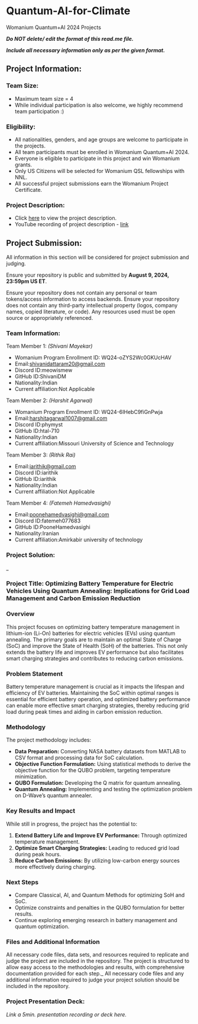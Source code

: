 # Quantum-AI-for-Climate
Womanium Quantum+AI 2024 Projects

_**Do NOT delete/ edit the format of this read.me file.**_

_**Include all necessary information only as per the given format.**_

## Project Information:

### Team Size:
  - Maximum team size = 4
  - While individual participation is also welcome, we highly recommend team participation :)

### Eligibility:
  - All nationalities, genders, and age groups are welcome to participate in the projects.
  - All team participants must be enrolled in Womanium Quantum+AI 2024.
  - Everyone is eligible to participate in this project and win Womanium grants.
  - Only US Citizens will be selected for Womanium QSL fellowships with NNL.
  - All successful project submissions earn the Womanium Project Certificate.

### Project Description:
  - Click [here](https://drive.google.com/file/d/1yoY_venPkNStjcDu0Na0HYhgO6CvVYdM/view?usp=sharing) to view the project description.
  - YouTube recording of project description - [link](https://youtu.be/ka2RgUYo83c?si=MUb_dwTVfP1FV_47)

## Project Submission:
All information in this section will be considered for project submission and judging.

Ensure your repository is public and submitted by **August 9, 2024, 23:59pm US ET**.

Ensure your repository does not contain any personal or team tokens/access information to access backends. Ensure your repository does not contain any third-party intellectual property (logos, company names, copied literature, or code). Any resources used must be open source or appropriately referenced.

### Team Information:
Team Member 1: _(Shivani Mayekar)_
 - Womanium Program Enrollment ID: WQ24-oZYS2Wc0GKUcHAV
 - Email:shivanidattaram20@gmail.com
 - Discord ID:meowismew
 - GitHub ID:ShivaniDM
 - Nationality:Indian
 - Current affiliation:Not Applicable

Team Member 2: _(Harshit Agarwal)_
 - Womanium Program Enrollment ID: WQ24-6IHebC9fiGnPwja
 - Email:harshitagarwal1007@gmail.com
 - Discord ID:phymyst
 - GitHub ID:htal-710
 - Nationality:Indian
 - Current affiliation:Missouri University of Science and Technology

Team Member 3: _(Rithik Rai)_
 - Email:iarithik@gmail.com
 - Discord ID:iarithik
 - GitHub ID:iarithik
 - Nationality:Indian
 - Current affiliation:Not Applicable

Team Member 4: _(Fatemeh Hamedvasighi)_
 - Email:poonehamedvasighi@gmail.com
 - Discord ID:fatemeh077683
 - GitHub ID:PooneHamedvasighi
 - Nationality:Iranian
 - Current affiliation:Amirkabir university of technology

### Project Solution:
_
### Project Title: Optimizing Battery Temperature for Electric Vehicles Using Quantum Annealing: Implications for Grid Load Management and Carbon Emission Reduction

### Overview
This project focuses on optimizing battery temperature management in lithium-ion (Li-On) batteries for electric vehicles (EVs) using quantum annealing. The primary goals are to maintain an optimal State of Charge (SoC) and improve the State of Health (SoH) of the batteries. This not only extends the battery life and improves EV performance but also facilitates smart charging strategies and contributes to reducing carbon emissions.

### Problem Statement
Battery temperature management is crucial as it impacts the lifespan and efficiency of EV batteries. Maintaining the SoC within optimal ranges is essential for efficient battery operation, and optimized battery performance can enable more effective smart charging strategies, thereby reducing grid load during peak times and aiding in carbon emission reduction.

### Methodology
The project methodology includes:
- **Data Preparation:** Converting NASA battery datasets from MATLAB to CSV format and processing data for SoC calculation.
- **Objective Function Formulation:** Using statistical methods to derive the objective function for the QUBO problem, targeting temperature minimization.
- **QUBO Formulation:** Developing the Q matrix for quantum annealing.
- **Quantum Annealing:** Implementing and testing the optimization problem on D-Wave’s quantum annealer.

### Key Results and Impact
While still in progress, the project has the potential to:
1. **Extend Battery Life and Improve EV Performance:** Through optimized temperature management.
2. **Optimize Smart Charging Strategies:** Leading to reduced grid load during peak hours.
3. **Reduce Carbon Emissions:** By utilizing low-carbon energy sources more effectively during charging.

### Next Steps
- Compare Classical, AI, and Quantum Methods for optimizing SoH and SoC.
- Optimize constraints and penalties in the QUBO formulation for better results.
- Continue exploring emerging research in battery management and quantum optimization.

### Files and Additional Information
All necessary code files, data sets, and resources required to replicate and judge the project are included in the repository. The project is structured to allow easy access to the methodologies and results, with comprehensive documentation provided for each step._
All necessary code files and any additional information required to judge your project solution should be included in the repository. 

### Project Presentation Deck:
_Link a 5min. presentation recording or deck here._

